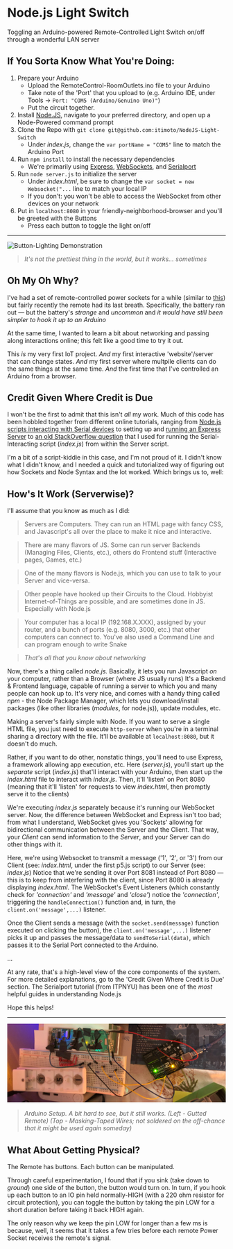 # Node.js Light Switch
Toggling an Arduino-powered Remote-Controlled Light Switch on/off through a wonderful LAN server

## If You Sorta Know What You're Doing:
1. Prepare your Arduino
   - Upload the RemoteControl-RoomOutlets.ino file to your Arduino
   - Take note of the 'Port' that you upload to (e.g. Arduino IDE, under Tools -> `Port: "COM5 (Arduino/Genuino Uno)"`)
   - Put the circuit together.
2. Install [Node.JS](https://nodejs.org/en/download/), navigate to your preferred directory, and open up a Node-Powered command prompt
3. Clone the Repo with `git clone git@github.com:itimoto/NodeJS-Light-Switch`
   - Under *index.js*, change the `var portName = "COM5"` line to match the Arduino Port
4. Run `npm install` to install the necessary dependencies
   - We're primarily using [Express](https://github.com/expressjs/express), [WebSockets](https://github.com/websockets/ws), and [Serialport](https://github.com/serialport/node-serialport)
5. Run `node server.js` to initialize the server
   - Under *index.html*, be sure to change the `var socket = new Websocket("...` line to match your local IP
   - If you don't: you won't be able to access the WebSocket from other devices on your network
6. Put in `localhost:8080` in your friendly-neighborhood-browser and you'll be greeted with the Buttons
   - Press each button to toggle the light on/off

---
![Button-Lighting Demonstration](https://github.com/Itimoto/NodeJS-Light-Switch/blob/master/Misc.%20Files/IoT-demo.gif)
>*It's not the prettiest thing in the world, but it works... sometimes*

## Oh My Oh Why?
I've had a set of remote-controlled power sockets for a while (similar to [this](https://www.amazon.com/Beastron-Remote-Control-Electrical-Outlet/dp/B074CRGFPZ)) but fairly recently the remote had its last breath. Specifically, the battery ran out — but the battery's *strange* and *uncommon* and *it would have still been simpler to hook it up to an Arduino*

At the same time, I wanted to learn a bit about networking and passing along interactions online; this felt like a good time to try it out.

This *is* my very first IoT project. *And* my first interactive 'website'/server that can change states. *And* my first server where multpile clients can do the same things at the same time. *And* the first time that I've controlled an Arduino from a browser.

## Credit Given Where Credit is Due
I won't be the first to admit that this isn't *all* my work. Much of this code has been hobbled together from different online tutorials, ranging from [Node.js scripts interacting with Serial devices](https://itp.nyu.edu/physcomp/labs/labs-serial-communication/lab-serial-communication-with-node-js/) to setting up and [running an Express Server](https://gist.github.com/aerrity/fd393e5511106420fba0c9602cc05d35) to [an old StackOverflow question](https://stackoverflow.com/questions/22646996/how-do-i-run-a-node-js-script-from-within-another-node-js-script) that I used for running the Serial-Interacting script (*index.js*) from within the Server script.

I'm a bit of a script-kiddie in this case, and I'm not proud of it. I didn't know what I didn't know, and I needed a quick and tutorialized way of figuring out how Sockets and Node Syntax and the lot worked. Which brings us to, well:

## How's It Work (Serverwise)?
I'll assume that you know as much as I did:
> Servers are Computers. They can run an HTML page with fancy CSS, and Javascript's all over the place to make it nice and interactive.

> There are many flavors of JS. Some can run server Backends (Managing Files, Clients, etc.), others do Frontend stuff (Interactive pages, Games, etc.)

> One of the many flavors is Node.js, which you can use to talk to your Server and vice-versa.

> Other people have hooked up their Circuits to the Cloud. Hobbyist Internet-of-Things are possible, and are sometimes done in JS. Especially with Node.js

> Your computer has a local IP (192.168.X.XXX), assigned by your router, and a bunch of ports (e.g. 8080, 3000, etc.) that other computers can connect to. You've also used a Command Line and can program enough to write Snake 

> *That's all that you know about networking*

Now, there's a thing called *node.js.* Basically, it lets you run Javascript *on* your computer, rather than a Browser (where JS usually runs) It's a Backend & Frontend language, capable of running a server to which you and many people can hook up to. It's very nice, and comes with a handy thing called *npm* - the Node Package Manager, which lets you download/install packages (like other libraries (*modules*, for node.js)), update modules, etc. 

Making a server's fairly simple with Node. If you want to serve a single HTML file, you just need to execute `http-server` when you're in a terminal sharing a directory with the file. It'll be available at `localhost:8080`, but it doesn't do much.

Rather, if you want to do other, nonstatic things, you'll need to use Express, a framework allowing app execution, etc. Here (*server.js*), you'll start up the *separate* script (*index.js*) that'll interact with your Arduino, then start up the *index.html* file to interact with *index.js*. Then, it'll 'listen' on Port 8080 (meaning that it'll 'listen' for requests to view *index.html*, then promptly serve it to the clients)

We're executing *index.js* separately because it's running our WebSocket server. Now, the difference between WebSocket and Express isn't too bad; from what I understand, WebSocket gives you 'Sockets' allowing for bidirectional communication between the Server and the Client. That way, your *Client* can send information to the *Server*, and your Server can do other things with it.

Here, we're using Websocket to transmit a message ('1', '2', or '3') from our Client (see: *index.html*, under the first p5.js script) to our Server (see: *index.js*) Notice that we're sending it over Port 8081 instead of Port 8080 — this is to keep from interfering with the client, since Port 8080 is already displaying *index.html*. The WebSocket's Event Listeners (which constantly check for *'connection'* and *'message'* and *'close'*) notice the *'connection'*, triggering the `handleConnection()` function and, in turn, the `client.on('message',...)` listener.

Once the Client sends a message (with the `socket.send(message)` function executed on clicking the button), the `client.on('message',...)` listener picks it up and passes the message/data to `sendToSerial(data)`, which passes it to the Serial Port connected to the Arduino.

...

At any rate, that's a high-level view of the core components of the system. For more detailed explanations, go to the 'Credit Given Where Credit is Due' section. The Serialport tutorial (from ITPNYU) has been one of the *most* helpful guides in understanding Node.js

Hope this helps!

---
![Arduino Setup; Pins hooked up to Resistors hooked up to Buttons](https://github.com/Itimoto/NodeJS-Light-Switch/blob/master/Misc.%20Files/PhysicalComponent.jpg)
>*Arduino Setup. A bit hard to see, but it still works. (Left - Gutted Remote) (Top - Masking-Taped Wires; not soldered on the off-chance that it might be used again someday)*

## What About Getting Physical?

The Remote has buttons. Each button can be manipulated.

Through careful experimentation, I found that if you sink (take down to *ground*) one side of the button, the button would turn on. In turn, if you hook up each button to an IO pin held normally-HIGH (with a 220 ohm resistor for circuit protection), you can toggle the button by taking the pin LOW for a short duration before taking it back HIGH again.

The only reason why we keep the pin LOW for longer than a few ms is because, well, it seems that it takes a few tries before each remote Power Socket receives the remote's signal.
